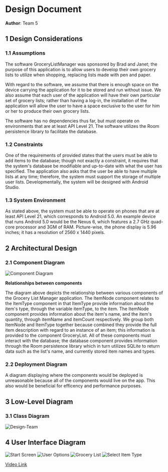 # Design Document

**Author**: Team 5

## 1 Design Considerations

### 1.1 Assumptions


The software GroceryListManager was sponsored by Brad and Janet; the purpose of this application is to allow users to develop their own grocery lists to utilize when shopping, replacing lists made with pen and paper. 

With regard to the software, we assume that there is enough space on the device carrying the application for it to be stored and run without issue. We also assume that each user of the application will have their own particular set of grocery lists; rather than having a log-in, the installation of the application will allow the user to have a space exclusive to the user for him or her to produce their own grocery lists. 

The software has no dependencies thus far, but must operate on environments that are at least API Level 21. The software utilizes the Room persistence library to facilitate the database. 


### 1.2 Constraints

One of the requirements of provided states that the users must be able to add items to the database; though not exactly a constraint, it requires that the system's database be modifiable and up-to-date with what the user has specified. The application also asks that the user be able to have multiple lists at any time; therefore, the system must support the storage of multiple user lists. Developmentally, the system will be designed with Android Studio. 

### 1.3 System Environment

As stated above, the system must be able to operate on phones that are at least API Level 21, which corresponds to Android 5.0. An example device that runs Android 5.0 would be the Nexus 6, which features a 2.7 GHz quad-core processor and 3GM of RAM. Picture-wise, the phone display is 5.96 inches; it has a resolution of 2560 x 1440 pixels. 

## 2 Architectural Design


### 2.1 Component Diagram

![Component Diagram](images/componentDiagramv3.png)

**Relationships between components**

The diagram above depicts the relationship between various components of the Grocery List Manager application. The ItemNode component relates to the ItemType component in that ItemType provide information about the item's type, through the variable itemType, to the item. The ItemNode component provides information about the item's name, and the item's quantity, through itemName and itemCount respectively. We group both ItemNode and ItemType together because combined they provide the full item description with regard to an instance of an item; this information is provided to the component GroceryList. All of these components must interact with the database; the database component provides information through the Room persistence library which in turn utilizes SQLite to return data such as the list's name, and currently stored item names and types. 

### 2.2 Deployment Diagram

A diagram displaying where the components would be deployed is unreasonable because all of the components would live on the  app. This also would be beneficial for efficency and performance purposes. 

## 3 Low-Level Diagram


### 3.1 Class Diagram

![Design-Team](images/design-teamv4.png)


## 4 User Interface Diagram


![Start Screen](images/Mockup-User-Default.png) ![User Options](images/Mockup-User-Options.png) 
![Grocery List](images/Mockup-GroceryList-State1.png) ![Select Item Type](images/Mockup-GroceryList-State2.png)

[Video Link](https://drive.google.com/open?id=1Rt0HN0oYy50u2Q0CKvZqydzziEVmp4v-)
